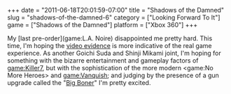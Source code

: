 +++
date = "2011-06-18T20:01:59-07:00"
title = "Shadows of the Damned"
slug = "shadows-of-the-damned-6"
category = ["Looking Forward To It"]
game = ["Shadows of the Damned"]
platform = ["Xbox 360"]
+++

My [last pre-order](game:L.A. Noire) disappointed me pretty hard.  This time, I'm hoping the <a href="http://www.gametrailers.com/game/shadows-of-the-damned/13828">video evidence</a> is more indicative of the real game experience.  As another Goichi Suda and Shinji Mikami joint, I'm hoping for something with the bizarre entertainment and gameplay factors of <game:Killer7>, but with the sophistication of the more modern <game:No More Heroes> and <game:Vanquish>; and judging by the presence of a gun upgrade called the "<a href="http://www.joystiq.com/2011/04/29/suda-and-mikami-get-silly-in-shadows-of-the-damned-dev-diary/">Big Boner</a>" I'm pretty excited.